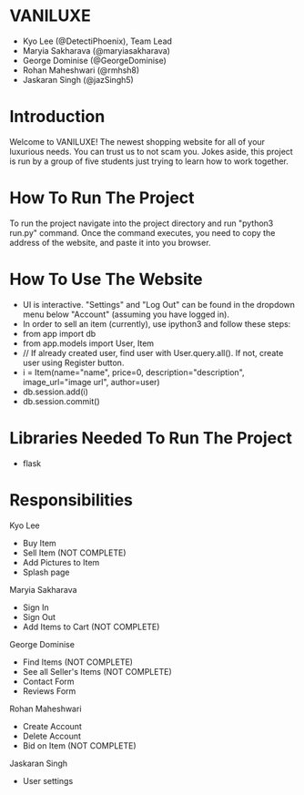 # VANILUXE 
- Kyo Lee (@DetectiPhoenix), Team Lead
- Maryia Sakharava (@maryiasakharava)
- George Dominise (@GeorgeDominise)
- Rohan Maheshwari (@rmhsh8)
- Jaskaran Singh (@jazSingh5) 

# Introduction
Welcome to VANILUXE! The newest shopping website for all of your luxurious needs. You can trust us to not scam you. Jokes aside, this project is run by a group of five students just trying to learn how to work together.

# How To Run The Project
To run the project navigate into the project directory and run "python3 run.py" command. Once the command executes, you need to copy the address of the website, and paste it into you browser.

# How To Use The Website
- UI is interactive. "Settings" and "Log Out" can be found in the dropdown menu below "Account" (assuming you have logged in).
- In order to sell an item (currently), use ipython3 and follow these steps: 
-    from app import db
-    from app.models import User, Item
-    // If already created user, find user with User.query.all(). If not, create user using Register button.
-    i = Item(name="name", price=0, description="description", image_url="image url", author=user)
-    db.session.add(i)
-    db.session.commit()

# Libraries Needed To Run The Project
- flask

# Responsibilities
Kyo Lee
- Buy Item
- Sell Item (NOT COMPLETE)
- Add Pictures to Item
- Splash page

Maryia Sakharava
- Sign In
- Sign Out
- Add Items to Cart (NOT COMPLETE)

George Dominise
- Find Items (NOT COMPLETE)
- See all Seller's Items (NOT COMPLETE)
- Contact Form
- Reviews Form

Rohan Maheshwari
- Create Account
- Delete Account
- Bid on Item (NOT COMPLETE)

Jaskaran Singh
- User settings
